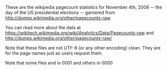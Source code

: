These are the wikipedia pagecount statistics for November 4th, 2008 -- the day of the US presidential elections -- garnered from http://dumps.wikimedia.org/other/pagecounts-raw.

You can read more about the data at https://wikitech.wikimedia.org/wiki/Analytics/Data/Pagecounts-raw and http://dumps.wikimedia.org/other/pagecounts-raw/

Note that these files are not UTF-8 (or any other encoding) clean. They are for the page names just as users request them.


Note that some files end in 0001 and others in 0000
